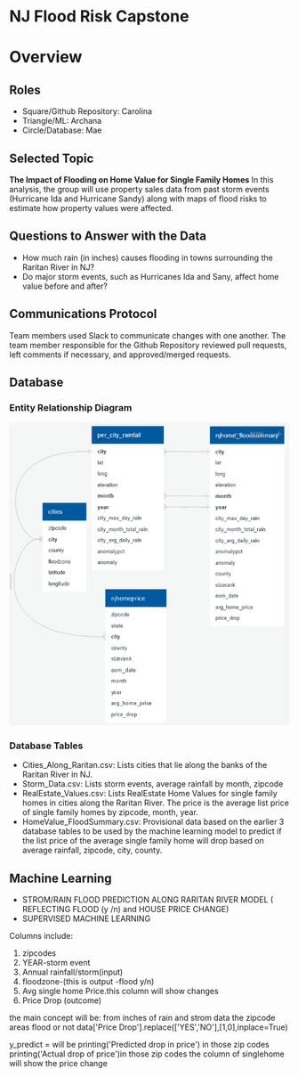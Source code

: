 # NJ Flood Risk Capstone

# Overview

## Roles
*	Square/Github Repository: Carolina
*	Triangle/ML: Archana
*	Circle/Database: Mae 

## Selected Topic
**The Impact of Flooding on Home Value for Single Family Homes**
In this analysis, the group will use property sales data from past storm events (Hurricane Ida and Hurricane Sandy) along with maps of flood risks to estimate how property values were affected.

## Questions to Answer with the Data
*   How much rain (in inches) causes flooding in towns surrounding the Raritan River in NJ? 
*   Do major storm events, such as Hurricanes Ida and Sany, affect home value before and after?

## Communications Protocol 
Team members used Slack to communicate changes with one another. The team member responsible for the Github Repository reviewed pull requests, left comments if necessary, and approved/merged requests. 

## Database

### Entity Relationship Diagram

![Resources/ERD_NJ_Flood_Risk.png](https://github.com/c-ramos/NJ_Flood_Risk_Capstone/blob/main/Resources/ERD_NJ_Flood_Risk.png)

### Database Tables
*  Cities_Along_Raritan.csv:   Lists cities that lie along the banks of the Raritan River in NJ.
*  Storm_Data.csv:	Lists storm events, average rainfall by month, zipcode
*  RealEstate_Values.csv:   Lists RealEstate Home Values for single family homes in cities along the Raritan River.
							The price is the average list price of single family homes by zipcode, month, year. 
*  HomeValue_FloodSummary.csv:  Provisional data based on the earlier 3 database tables to be used by the machine
								learning model to predict if the list price of the average single family home will
								drop based on average rainfall, zipcode, city, county.

## Machine Learning
- STROM/RAIN FLOOD PREDICTION ALONG RARITAN RIVER MODEL ( REFLECTING FLOOD (y /n) and HOUSE PRICE CHANGE)
- SUPERVISED MACHINE LEARNING

Columns include:
1.	zipcodes
2.	YEAR-storm event
3.	Annual rainfall/storm(input)
4.	floodzone-(this is output -flood y/n)
5.	Avg single home Price.this column will show changes
6.	Price Drop (outcome) 




the main concept will be: from inches of rain and strom data the zipcode areas flood or not 
data['Price Drop'].replace(['YES','NO'],[1,0],inplace=True)

y_predict = will be 
printing('Predicted drop in price') in those zip codes
printing('Actual drop of price')in those zip codes
the column of singlehome will show the price change
